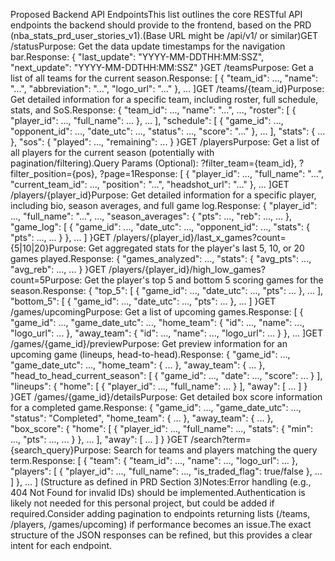 Proposed Backend API EndpointsThis list outlines the core RESTful API endpoints the backend should provide to the frontend, based on the PRD (nba_stats_prd_user_stories_v1).(Base URL might be /api/v1/ or similar)GET /statusPurpose: Get the data update timestamps for the navigation bar.Response: { "last_update": "YYYY-MM-DDTHH:MM:SSZ", "next_update": "YYYY-MM-DDTHH:MM:SSZ" }GET /teamsPurpose: Get a list of all teams for the current season.Response: [ { "team_id": ..., "name": "...", "abbreviation": "...", "logo_url": "..." }, ... ]GET /teams/{team_id}Purpose: Get detailed information for a specific team, including roster, full schedule, stats, and SoS.Response: { "team_id": ..., "name": "...", ..., "roster": [ { "player_id": ..., "full_name": ... }, ... ], "schedule": [ { "game_id": ..., "opponent_id": ..., "date_utc": ..., "status": ..., "score": "..." }, ... ], "stats": { ... }, "sos": { "played": ..., "remaining": ... } }GET /playersPurpose: Get a list of all players for the current season (potentially with pagination/filtering).Query Params (Optional): ?filter_team={team_id}, ?filter_position={pos}, ?page=1Response: [ { "player_id": ..., "full_name": "...", "current_team_id": ..., "position": "...", "headshot_url": "..." }, ... ]GET /players/{player_id}Purpose: Get detailed information for a specific player, including bio, season averages, and full game log.Response: { "player_id": ..., "full_name": "...", ..., "season_averages": { "pts": ..., "reb": ..., ... }, "game_log": [ { "game_id": ..., "date_utc": ..., "opponent_id": ..., "stats": { "pts": ..., ... } }, ... ] }GET /players/{player_id}/last_x_games?count={5|10|20}Purpose: Get aggregated stats for the player's last 5, 10, or 20 games played.Response: { "games_analyzed": ..., "stats": { "avg_pts": ..., "avg_reb": ..., ... } }GET /players/{player_id}/high_low_games?count=5Purpose: Get the player's top 5 and bottom 5 scoring games for the season.Response: { "top_5": [ { "game_id": ..., "date_utc": ..., "pts": ... }, ... ], "bottom_5": [ { "game_id": ..., "date_utc": ..., "pts": ... }, ... ] }GET /games/upcomingPurpose: Get a list of upcoming games.Response: [ { "game_id": ..., "game_date_utc": ..., "home_team": { "id": ..., "name": ..., "logo_url": ... }, "away_team": { "id": ..., "name": ..., "logo_url": ... } }, ... ]GET /games/{game_id}/previewPurpose: Get preview information for an upcoming game (lineups, head-to-head).Response: { "game_id": ..., "game_date_utc": ..., "home_team": { ... }, "away_team": { ... }, "head_to_head_current_season": [ { "game_id": ..., "date": ..., "score": ... } ], "lineups": { "home": [ { "player_id": ..., "full_name": ... } ], "away": [ ... ] } }GET /games/{game_id}/detailsPurpose: Get detailed box score information for a completed game.Response: { "game_id": ..., "game_date_utc": ..., "status": "Completed", "home_team": { ... }, "away_team": { ... }, "box_score": { "home": [ { "player_id": ..., "full_name": ..., "stats": { "min": ..., "pts": ..., ... } }, ... ], "away": [ ... ] } }GET /search?term={search_query}Purpose: Search for teams and players matching the query term.Response: [ { "team": { "team_id": ..., "name": ..., "logo_url": ... }, "players": [ { "player_id": ..., "full_name": ..., "is_traded_flag": true/false }, ... ] }, ... ] (Structure as defined in PRD Section 3)Notes:Error handling (e.g., 404 Not Found for invalid IDs) should be implemented.Authentication is likely not needed for this personal project, but could be added if required.Consider adding pagination to endpoints returning lists (/teams, /players, /games/upcoming) if performance becomes an issue.The exact structure of the JSON responses can be refined, but this provides a clear intent for each endpoint.